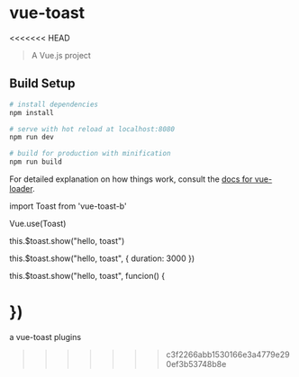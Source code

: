 # vue-toast
<<<<<<< HEAD

> A Vue.js project

## Build Setup

``` bash
# install dependencies
npm install

# serve with hot reload at localhost:8080
npm run dev

# build for production with minification
npm run build
```

For detailed explanation on how things work, consult the [docs for vue-loader](http://vuejs.github.io/vue-loader).

import Toast from 'vue-toast-b'

Vue.use(Toast)

this.$toast.show("hello, toast")

this.$toast.show("hello, toast", {
    duration: 3000
}) 

this.$toast.show("hello, toast", funcion() {

})
=======
a vue-toast plugins
>>>>>>> c3f2266abb1530166e3a4779e290ef3b53748b8e
